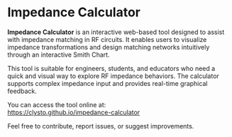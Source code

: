 # Impedance Calculator

**Impedance Calculator** is an interactive web-based tool designed to assist with impedance matching in RF circuits. It enables users to visualize impedance transformations and design matching networks intuitively through an interactive Smith Chart.

This tool is suitable for engineers, students, and educators who need a quick and visual way to explore RF impedance behaviors. The calculator supports complex impedance input and provides real-time graphical feedback.

You can access the tool online at:  
https://clysto.github.io/impedance-calculator

Feel free to contribute, report issues, or suggest improvements.